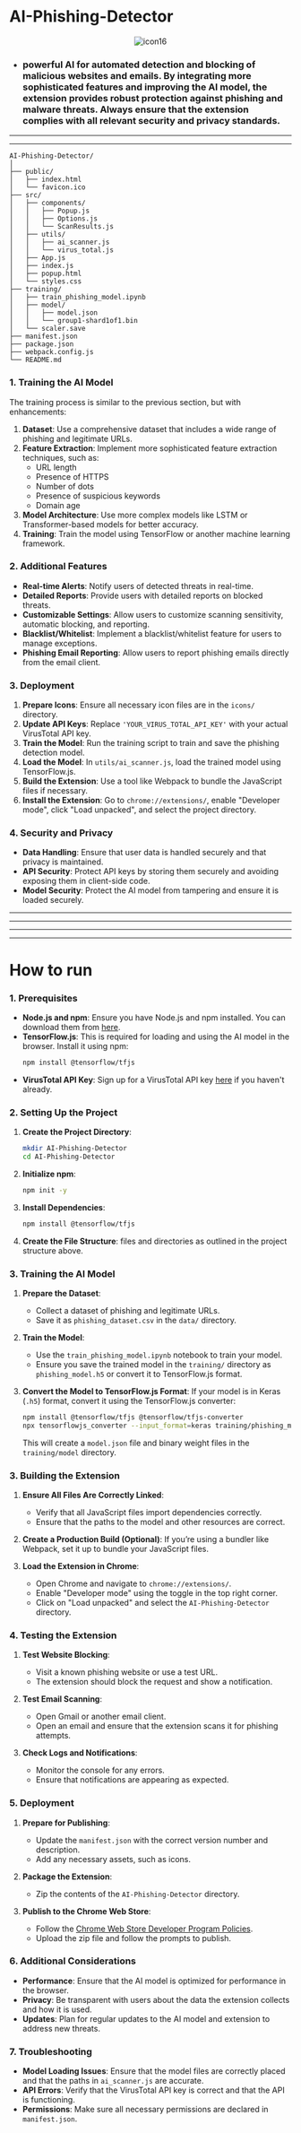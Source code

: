 # AI-Phishing-Detector

<p align="center">
  <img src="https://github.com/user-attachments/assets/6e1147a8-75b2-4886-9ecf-e9a381357a10" alt="icon16">
</p>


- ### powerful AI for automated detection and blocking of malicious websites and emails. By integrating more sophisticated features and improving the AI model, the extension provides robust protection against phishing and malware threats. Always ensure that the extension complies with all relevant security and privacy standards.
 


---
---

```
AI-Phishing-Detector/
│
├── public/
│   ├── index.html
│   └── favicon.ico
├── src/
│   ├── components/
│   │   ├── Popup.js
│   │   ├── Options.js
│   │   └── ScanResults.js
│   ├── utils/
│   │   ├── ai_scanner.js
│   │   └── virus_total.js
│   ├── App.js
│   ├── index.js
│   ├── popup.html
│   └── styles.css
├── training/
│   ├── train_phishing_model.ipynb
│   ├── model/
│   │   ├── model.json
│   │   └── group1-shard1of1.bin
│   └── scaler.save
├── manifest.json
├── package.json
├── webpack.config.js
└── README.md
```

 

### **1. Training the AI Model**

The training process is similar to the previous section, but with enhancements:

1. **Dataset**: Use a comprehensive dataset that includes a wide range of phishing and legitimate URLs.
2. **Feature Extraction**: Implement more sophisticated feature extraction techniques, such as:
   - URL length
   - Presence of HTTPS
   - Number of dots
   - Presence of suspicious keywords
   - Domain age
3. **Model Architecture**: Use more complex models like LSTM or Transformer-based models for better accuracy.
4. **Training**: Train the model using TensorFlow or another machine learning framework.

### **2. Additional Features**

- **Real-time Alerts**: Notify users of detected threats in real-time.
- **Detailed Reports**: Provide users with detailed reports on blocked threats.
- **Customizable Settings**: Allow users to customize scanning sensitivity, automatic blocking, and reporting.
- **Blacklist/Whitelist**: Implement a blacklist/whitelist feature for users to manage exceptions.
- **Phishing Email Reporting**: Allow users to report phishing emails directly from the email client.

### **3. Deployment**

1. **Prepare Icons**: Ensure all necessary icon files are in the `icons/` directory.
2. **Update API Keys**: Replace `'YOUR_VIRUS_TOTAL_API_KEY'` with your actual VirusTotal API key.
3. **Train the Model**: Run the training script to train and save the phishing detection model.
4. **Load the Model**: In `utils/ai_scanner.js`, load the trained model using TensorFlow.js.
5. **Build the Extension**: Use a tool like Webpack to bundle the JavaScript files if necessary.
6. **Install the Extension**: Go to `chrome://extensions/`, enable "Developer mode", click "Load unpacked", and select the project directory.

### **4. Security and Privacy**

- **Data Handling**: Ensure that user data is handled securely and that privacy is maintained.
- **API Security**: Protect API keys by storing them securely and avoiding exposing them in client-side code.
- **Model Security**: Protect the AI model from tampering and ensure it is loaded securely.

 




---
---
---
---
# How to run
 

### **1. Prerequisites**

- **Node.js and npm**: Ensure you have Node.js and npm installed. You can download them from [here](https://nodejs.org/).
- **TensorFlow.js**: This is required for loading and using the AI model in the browser. Install it using npm:
  ```bash
  npm install @tensorflow/tfjs
  ```
- **VirusTotal API Key**: Sign up for a VirusTotal API key [here](https://www.virustotal.com/gui/join-us) if you haven't already.

### **2. Setting Up the Project**

1. **Create the Project Directory**:
   ```bash
   mkdir AI-Phishing-Detector
   cd AI-Phishing-Detector
   ```

2. **Initialize npm**:
   ```bash
   npm init -y
   ```

3. **Install Dependencies**:
   ```bash
   npm install @tensorflow/tfjs
   ```

4. **Create the File Structure**:
  files and directories as outlined in the project structure above.

### **3. Training the AI Model**

1. **Prepare the Dataset**:
   - Collect a dataset of phishing and legitimate URLs.
   - Save it as `phishing_dataset.csv` in the `data/` directory.

2. **Train the Model**:
   - Use the `train_phishing_model.ipynb` notebook to train your model.
   - Ensure you save the trained model in the `training/` directory as `phishing_model.h5` or convert it to TensorFlow.js format.

3. **Convert the Model to TensorFlow.js Format**:
   If your model is in Keras (`.h5`) format, convert it using the TensorFlow.js converter:
   ```bash
   npm install @tensorflow/tfjs @tensorflow/tfjs-converter
   npx tensorflowjs_converter --input_format=keras training/phishing_model.h5 training/model
   ```
   This will create a `model.json` file and binary weight files in the `training/model` directory.


 


### **3. Building the Extension**

1. **Ensure All Files Are Correctly Linked**:
   - Verify that all JavaScript files import dependencies correctly.
   - Ensure that the paths to the model and other resources are correct.

2. **Create a Production Build (Optional)**:
   If you’re using a bundler like Webpack, set it up to bundle your JavaScript files.

3. **Load the Extension in Chrome**:
   - Open Chrome and navigate to `chrome://extensions/`.
   - Enable "Developer mode" using the toggle in the top right corner.
   - Click on "Load unpacked" and select the `AI-Phishing-Detector` directory.

### **4. Testing the Extension**

1. **Test Website Blocking**:
   - Visit a known phishing website or use a test URL.
   - The extension should block the request and show a notification.

2. **Test Email Scanning**:
   - Open Gmail or another email client.
   - Open an email and ensure that the extension scans it for phishing attempts.

3. **Check Logs and Notifications**:
   - Monitor the console for any errors.
   - Ensure that notifications are appearing as expected.

### **5. Deployment**

1. **Prepare for Publishing**:
   - Update the `manifest.json` with the correct version number and description.
   - Add any necessary assets, such as icons.

2. **Package the Extension**:
   - Zip the contents of the `AI-Phishing-Detector` directory.

3. **Publish to the Chrome Web Store**:
   - Follow the [Chrome Web Store Developer Program Policies](https://developer.chrome.com/docs/webstore/program_policies/).
   - Upload the zip file and follow the prompts to publish.

### **6. Additional Considerations**

- **Performance**: Ensure that the AI model is optimized for performance in the browser.
- **Privacy**: Be transparent with users about the data the extension collects and how it is used.
- **Updates**: Plan for regular updates to the AI model and extension to address new threats.

### **7. Troubleshooting**

- **Model Loading Issues**: Ensure that the model files are correctly placed and that the paths in `ai_scanner.js` are accurate.
- **API Errors**: Verify that the VirusTotal API key is correct and that the API is functioning.
- **Permissions**: Make sure all necessary permissions are declared in `manifest.json`.

 




